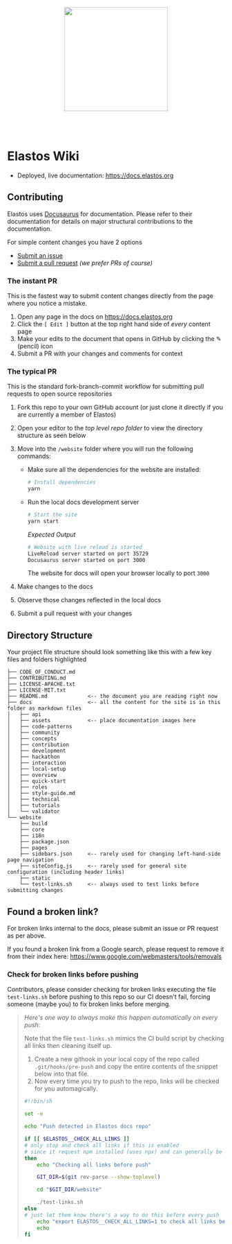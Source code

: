 <br />
<br />

<p align="center">
<img src="website/static/docs/assets/elastos_logo_black.png" width="240">
</p>

<br />
<br />

# Elastos Wiki

- Deployed, live documentation: https://docs.elastos.org

## Contributing

Elastos uses [Docusaurus](https://docusaurus.io) for documentation. Please refer to their documentation for details on major structural contributions to the documentation.

For simple content changes you have 2 options

- [Submit an issue](https://github.com/elastos/Elastos.Wiki/issues)
- [Submit a pull request](https://github.com/elastos/Elastos.Wiki/pulls) _(we prefer PRs of course)_

### The instant PR

This is the fastest way to submit content changes directly from the page where you notice a mistake.

1. Open any page in the docs on https://docs.elastos.org
2. Click the `[ Edit ]` button at the top right hand side of _every_ content page
3. Make your edits to the document that opens in GitHub by clicking the ✎ (pencil) icon
4. Submit a PR with your changes and comments for context

### The typical PR

This is the standard fork-branch-commit workflow for submitting pull requests to open source repositories

1. Fork this repo to your own GitHub account (or just clone it directly if you are currently a member of Elastos)

2. Open your editor to the _top level repo folder_ to view the directory structure as seen below

3. Move into the `/website` folder where you will run the following commands:

   - Make sure all the dependencies for the website are installed:

     ```sh
     # Install dependencies
     yarn
     ```

   - Run the local docs development server

     ```sh
     # Start the site
     yarn start
     ```

     _Expected Output_

     ```sh
     # Website with live reload is started
     LiveReload server started on port 35729
     Docusaurus server started on port 3000
     ```

     The website for docs will open your browser locally to port `3000`

4. Make changes to the docs

5. Observe those changes reflected in the local docs

6. Submit a pull request with your changes

## Directory Structure

Your project file structure should look something like this with a few key files and folders highlighted

```
├── CODE_OF_CONDUCT.md
├── CONTRIBUTING.md
├── LICENSE-APACHE.txt
├── LICENSE-MIT.txt
├── README.md             <-- the document you are reading right now
├── docs                  <-- all the content for the site is in this folder as markdown files
│   ├── api
│   ├── assets            <-- place documentation images here
│   ├── code-patterns
│   ├── community
│   ├── concepts
│   ├── contribution
│   ├── development
│   ├── hackathon
│   ├── interaction
│   ├── local-setup
│   ├── overview
│   ├── quick-start
│   ├── roles
│   ├── style-guide.md
│   ├── technical
│   ├── tutorials
│   └── validator
└── website
    ├── build
    ├── core
    ├── i18n
    ├── package.json
    ├── pages
    ├── sidebars.json     <-- rarely used for changing left-hand-side page navigation
    ├── siteConfig.js     <-- rarely used for general site configuration (including header links)
    ├── static
    └── test-links.sh     <-- always used to test links before submitting changes
```

## Found a broken link?

For broken links internal to the docs, please submit an issue or PR request as per above.

If you found a broken link from a Google search, please request to remove it from their index here: https://www.google.com/webmasters/tools/removals

### Check for broken links before pushing

Contributors, please consider checking for broken links executing the file `test-links.sh` before pushing to this repo so our CI doesn't fail, forcing someone (maybe you) to fix broken links before merging.

> _Here's one way to always make this happen automatically on every push:_
>
> Note that the file `test-links.sh` mimics the CI build script by checking all links then cleaning itself up.
>
> 1. Create a new githook in your local copy of the repo called `.git/hooks/pre-push` and copy the entire contents of the snippet below into that file.
> 2. Now every time you try to push to the repo, links will be checked for you automagically.
>
> ```bash
> #!/bin/sh
>
> set -e
>
> echo "Push detected in Elastos docs repo"
>
> if [[ $ELASTOS__CHECK_ALL_LINKS ]]
> # only stop and check all links if this is enabled
> # since it request npm installed (uses npx) and can generally be surprising to new contributors
> then
>     echo "Checking all links before push"
>
>     GIT_DIR=$(git rev-parse --show-toplevel)
>
>     cd "$GIT_DIR/website"
>
>     ./test-links.sh
> else
> # just let them know there's a way to do this before every push
>     echo "export ELASTOS__CHECK_ALL_LINKS=1 to check all links before pushing"
>     echo
> fi
> ```
